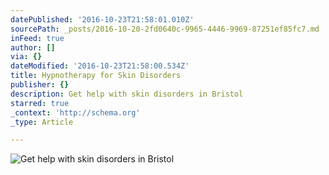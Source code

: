 ```yaml
---
datePublished: '2016-10-23T21:58:01.010Z'
sourcePath: _posts/2016-10-20-2fd0640c-9965-4446-9969-87251ef85fc7.md
inFeed: true
author: []
via: {}
dateModified: '2016-10-23T21:58:00.534Z'
title: Hypnotherapy for Skin Disorders
publisher: {}
description: Get help with skin disorders in Bristol
starred: true
_context: 'http://schema.org'
_type: Article

---
```

![Get help with skin disorders in Bristol](https://the-grid-user-content.s3-us-west-2.amazonaws.com/3bb12676-e891-46e5-9f6b-2c7707b48674.jpg)
